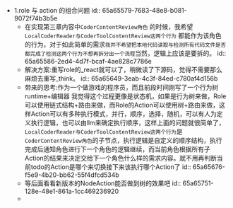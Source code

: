 - 1.role 与 action 的组合问题
  id:: 65a65579-7683-48e8-b081-9072f74b3b5e
	- 在实现第三章内容中`CoderContentReview角色` 的时候，我希望`LocalCoderReader与CoderToolContentReview这两个行为` 都能作为该角色的行为，对于如此简单的需求`我并不希望把本地代码读取与检测所有代码文件是否都完成了检测这两个行为不想再拆分出一个流程`当然，逻辑上应该是要拆的。
	  id:: 65a65586-2ed4-4d7f-bcaf-4ae828c7786e
	- 解决方案:重写role的_react就可以了，稍微读了下源码，觉得不需要那么麻烦去重写_think。
	  id:: 65a65649-3eab-4c3f-84ed-c780af4d156b
	- 带来的思考:作为一个做游戏的程序员，而且前段时间刚写了一个行为树runtime+编辑器 我觉得这个过程更像是状态机，如果是行为树来做，Role可以使用链式结构+路由来做，而Role的Action可以使用树+路由来做，这样Action可以有多种执行模式，并行，顺序，选择，随机，可以有人为定义执行逻辑，也可以由llm来确定执行顺序，这样上面的问题就很简单了，`LocalCoderReader与CoderToolContentReview这两个行为`是`CoderContentReview角色`的子节点，执行逻辑是自定义的顺序结构，执行完成后通知角色进行下一个角色的逻辑继续，而当前角色根据所有子Action的结果来决定交给下一个角色什么样的需求内容。就不用再判断当前todo的Action是哪个来切换接下来该执行哪个Action了
	  id:: 65a65676-f5e9-4b20-bb62-55f4dfcd534b
	- 等后面看看新版本的NodeAction能否做到树的效果吧
	  id:: 65a65751-128e-48e1-861a-1cc469236920
	-